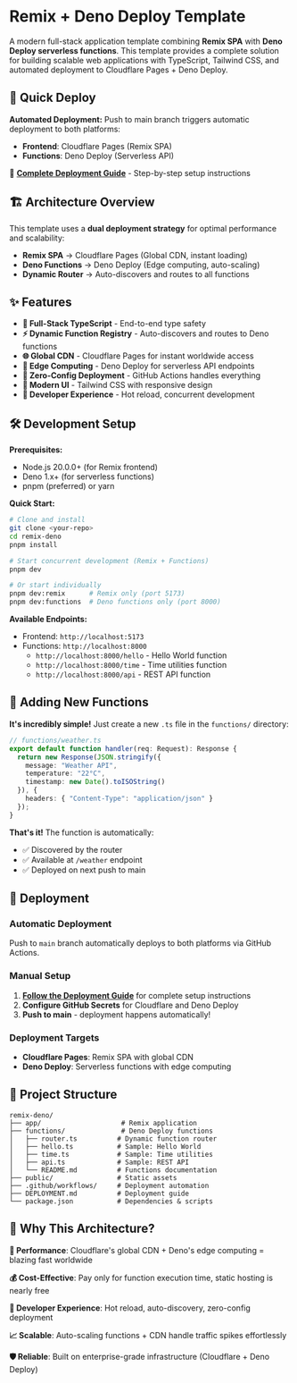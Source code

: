 # Remix + Deno Deploy Template

A modern full-stack application template combining **Remix SPA** with **Deno Deploy serverless functions**. This template provides a complete solution for building scalable web applications with TypeScript, Tailwind CSS, and automated deployment to Cloudflare Pages + Deno Deploy.

## 🚀 Quick Deploy

**Automated Deployment:** Push to main branch triggers automatic deployment to both platforms:

- **Frontend**: Cloudflare Pages (Remix SPA)
- **Functions**: Deno Deploy (Serverless API)

📖 **[Complete Deployment Guide](./DEPLOYMENT.md)** - Step-by-step setup instructions

## 🏗️ Architecture Overview

This template uses a **dual deployment strategy** for optimal performance and scalability:

- **Remix SPA** → Cloudflare Pages (Global CDN, instant loading)
- **Deno Functions** → Deno Deploy (Edge computing, auto-scaling)
- **Dynamic Router** → Auto-discovers and routes to all functions

## ✨ Features

- **🎯 Full-Stack TypeScript** - End-to-end type safety
- **⚡ Dynamic Function Registry** - Auto-discovers and routes to Deno functions
- **🌐 Global CDN** - Cloudflare Pages for instant worldwide access
- **🔄 Edge Computing** - Deno Deploy for serverless API endpoints
- **🚀 Zero-Config Deployment** - GitHub Actions handles everything
- **📱 Modern UI** - Tailwind CSS with responsive design
- **🔧 Developer Experience** - Hot reload, concurrent development

## 🛠️ Development Setup

**Prerequisites:**
- Node.js 20.0.0+ (for Remix frontend)
- Deno 1.x+ (for serverless functions)
- pnpm (preferred) or yarn

**Quick Start:**
```bash
# Clone and install
git clone <your-repo>
cd remix-deno
pnpm install

# Start concurrent development (Remix + Functions)
pnpm dev

# Or start individually
pnpm dev:remix      # Remix only (port 5173)
pnpm dev:functions  # Deno functions only (port 8000)
```

**Available Endpoints:**
- Frontend: `http://localhost:5173`
- Functions: `http://localhost:8000`
  - `http://localhost:8000/hello` - Hello World function
  - `http://localhost:8000/time` - Time utilities function
  - `http://localhost:8000/api` - REST API function

## 📁 Adding New Functions

**It's incredibly simple!** Just create a new `.ts` file in the `functions/` directory:

```typescript
// functions/weather.ts
export default function handler(req: Request): Response {
  return new Response(JSON.stringify({
    message: "Weather API",
    temperature: "22°C",
    timestamp: new Date().toISOString()
  }), {
    headers: { "Content-Type": "application/json" }
  });
}
```

**That's it!** The function is automatically:
- ✅ Discovered by the router
- ✅ Available at `/weather` endpoint
- ✅ Deployed on next push to main

## 🚀 Deployment

### Automatic Deployment
Push to `main` branch automatically deploys to both platforms via GitHub Actions.

### Manual Setup
1. **[Follow the Deployment Guide](./DEPLOYMENT.md)** for complete setup instructions
2. **Configure GitHub Secrets** for Cloudflare and Deno Deploy
3. **Push to main** - deployment happens automatically!

### Deployment Targets
- **Cloudflare Pages**: Remix SPA with global CDN
- **Deno Deploy**: Serverless functions with edge computing

## 🔧 Project Structure

```
remix-deno/
├── app/                    # Remix application
├── functions/              # Deno Deploy functions
│   ├── router.ts          # Dynamic function router
│   ├── hello.ts           # Sample: Hello World
│   ├── time.ts            # Sample: Time utilities
│   ├── api.ts             # Sample: REST API
│   └── README.md          # Functions documentation
├── public/                # Static assets
├── .github/workflows/     # Deployment automation
├── DEPLOYMENT.md          # Deployment guide
└── package.json           # Dependencies & scripts
```

## 🌟 Why This Architecture?

**🚀 Performance**: Cloudflare's global CDN + Deno's edge computing = blazing fast worldwide

**💰 Cost-Effective**: Pay only for function execution time, static hosting is nearly free

**🔧 Developer Experience**: Hot reload, auto-discovery, zero-config deployment

**📈 Scalable**: Auto-scaling functions + CDN handle traffic spikes effortlessly

**🛡️ Reliable**: Built on enterprise-grade infrastructure (Cloudflare + Deno Deploy)
